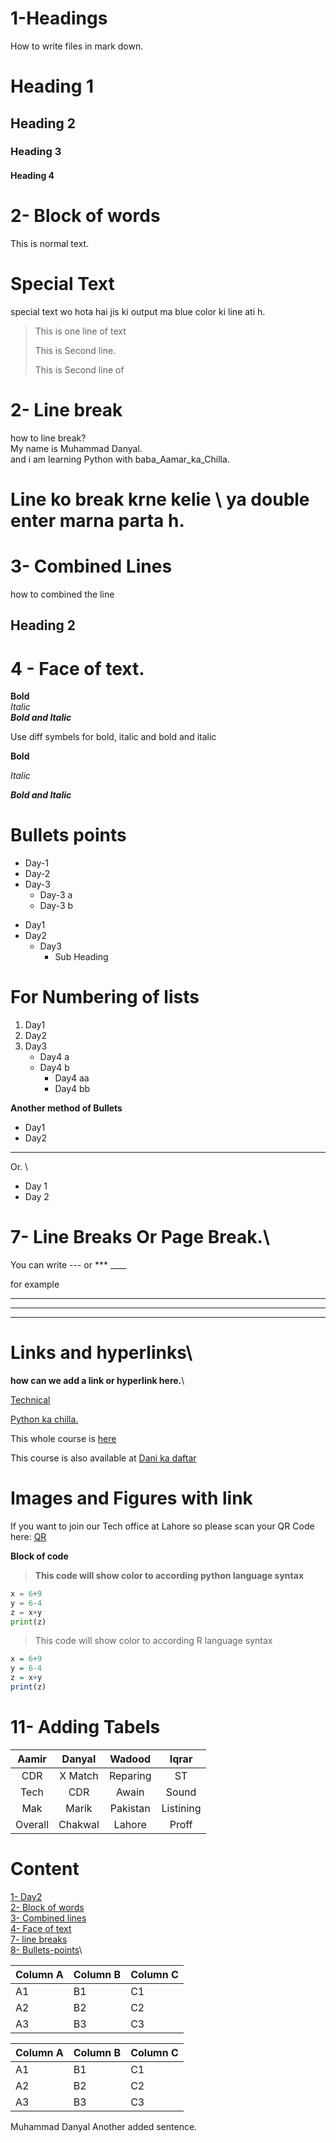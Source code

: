 # 1-Headings
How to write files in mark down.
# Heading 1
## Heading 2
### Heading 3
#### Heading 4

# 2- Block of words
This is normal text.
# Special Text
special text wo hota hai jis ki output ma blue color ki line ati h.
> This is one line of text
>
> This is Second line.
>
> This is Second line of

# 2- Line break
how to line break? \
My name is Muhammad Danyal.\
and i am learning Python with baba_Aamar_ka_Chilla.
 # Line ko break krne kelie \ ya double enter marna parta h.

# 3- Combined Lines
how to combined the line

## Heading 2

# 4 - Face of text.
**Bold**\
*Italic*\
***Bold and Italic***

Use diff symbels for bold, italic and bold and italic

__Bold__

_Italic_

___Bold and Italic___

# Bullets points
-   Day-1
-   Day-2
-   Day-3
    - Day-3 a
    - Day-3 b
* Day1
* Day2
    * Day3
        * Sub Heading
# For Numbering of lists
1. Day1
2. Day2
3. Day3
    * Day4 a
    * Day4 b
        * Day4 aa
        * Day4 bb

**Another method of Bullets**

* Day1
* Day2
---
Or. \
+ Day 1
+ Day 2

# 7- Line Breaks Or Page Break.\
 You can write --- or *** ____
 
 for example

 ___
 ***
 ---
 # Links and hyperlinks\
 **how can we add a link or hyperlink here.**\


 [Technical](https://www.youtube.com/watch?v=kYbXBG0jjXk&list=PL9XvIvvVL50HVsu-Ao8NBr0UJSO8O6lBI&index=22)

 
  [Python ka chilla.](https://youtube.com/playlist?list=PL9...)

[Codanics]:https://youtube.com/playlist?list=PL9...
This whole course is [here][Codanics]

This course is also available at [Dani ka daftar][Codanics]

# Images and Figures with link

If you want to join our Tech office at Lahore so please scan your QR Code here:
[QR](qr.png)

**Block of code**

> **This code will show color to according python language syntax**
``` Python
x = 6+9
y = 6-4
z = x+y
print(z)
```

> This code will show color to according R language syntax
``` R
x = 6+9
y = 6-4
z = x+y
print(z)
```

# 11- Adding Tabels

| Aamir | Danyal | Wadood | Iqrar|
| :-----: | :------: | :------: | :-----: |
| CDR | X Match | Reparing | ST |
| Tech | CDR | Awain | Sound |
| Mak | Marik | Pakistan | Listining |
| Overall | Chakwal | Lahore | Proff |

# Content
[1- Day2](#-day2)\
[2- Block of words](#2--block-of-words)\
[3- Combined lines](#3--combined-lines)\
[4- Face of text](#4---face-of-text)\
[7- line breaks](#7--line-breaks-or-page-break)\
[8- Bullets-points](#bullets-points)\


Column A | Column B | Column C
---------|----------|---------
 A1 | B1 | C1
 A2 | B2 | C2
 A3 | B3 | C3


Column A | Column B | Column C
---------|----------|---------
 A1 | B1 | C1
 A2 | B2 | C2
 A3 | B3 | C3
 Muhammad Danyal
 Another added sentence.
